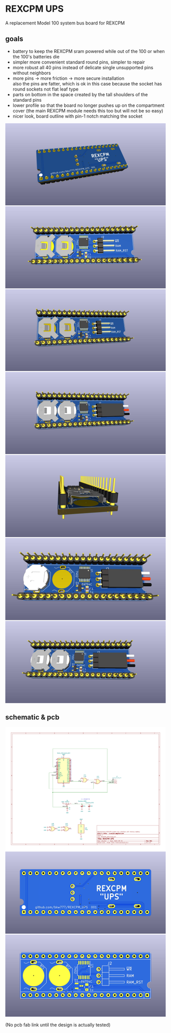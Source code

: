 # REXCPM UPS
A replacement Model 100 system bus board for REXCPM  

## goals  
* battery to keep the REXCPM sram powered while out of the 100 or when the 100's batteries die  
* simpler more convenient standard round pins, simpler to repair  
* more robust all 40 pins instead of delicate single unsupported pins without neighbors  
* more pins -> more friction -> more secure installation  
  also the pins are fatter, which is ok in this case because the socket has round sockets not flat leaf type  
* parts on bottom in the space created by the tall shoulders of the standard pins  
* lower profile so that the board no longer pushes up on the compartment cover (the main REXCPM module needs this too but will not be so easy)  
* nicer look, board outline with pin-1 notch matching the socket  

<!-- better while on github, broken everywhere else -->
<!-- ![](../../raw/main/PCB/out/REXCPM_UPS_f.jpg -->

![](PCB/out/REXCPM_UPS_f.jpg)
![](PCB/out/REXCPM_UPS_bare.jpg)
![](PCB/out/REXCPM_UPS_b.jpg)
![](PCB/out/REXCPM_UPS_b2.jpg)
![](PCB/out/REXCPM_UPS_end_b.jpg)
![](PCB/out/REXCPM_UPS_1_batt.jpg)
![](PCB/out/REXCPM_UPS_2_batt.jpg)

## schematic & pcb

![](PCB/out/REXCPM_UPS.svg)
![](PCB/out/REXCPM_UPS_top.jpg)
![](PCB/out/REXCPM_UPS_bottom.jpg)

(No pcb fab link until the design is actually tested)
<!--
PCB [PCBWAY](https://www.pcbway.com/project/shareproject/)  
BOM [DigiKey](https://www.digikey.com/short/)
-->
